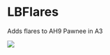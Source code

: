 LBFlares
========

Adds flares to AH9 Pawnee in A3

[![](http://i2.minus.com/iwO8ZNObMYxfc.png)](https://github.com/Phantomsmedia)
